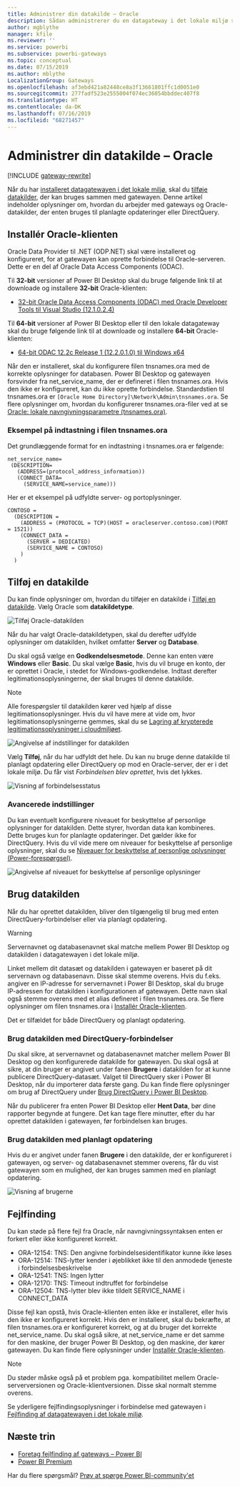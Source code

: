 ```yaml
---
title: Administrer din datakilde – Oracle
description: Sådan administrerer du en datagateway i det lokale miljø samt de datakilder, der hører til denne gateway.
author: mgblythe
manager: kfile
ms.reviewer: ''
ms.service: powerbi
ms.subservice: powerbi-gateways
ms.topic: conceptual
ms.date: 07/15/2019
ms.author: mblythe
LocalizationGroup: Gateways
ms.openlocfilehash: af3ebd421a82448ce8a3f13661801ffc1d0051e0
ms.sourcegitcommit: 277fadf523e2555004f074ec36054bbddec407f8
ms.translationtype: HT
ms.contentlocale: da-DK
ms.lasthandoff: 07/16/2019
ms.locfileid: "68271457"
---
```

# <a name="manage-your-data-source---oracle"></a>Administrer din datakilde – Oracle

[!INCLUDE [gateway-rewrite](includes/gateway-rewrite.md)]

Når du har [installeret datagatewayen i det lokale miljø](/data-integration/gateway/service-gateway-install), skal du [tilføje datakilder](service-gateway-data-sources.md#add-a-data-source), der kan bruges sammen med gatewayen. Denne artikel indeholder oplysninger om, hvordan du arbejder med gateways og Oracle-datakilder, der enten bruges til planlagte opdateringer eller DirectQuery.

## <a name="installing-the-oracle-client"></a>Installér Oracle-klienten

Oracle Data Provider til .NET (ODP.NET) skal være installeret og konfigureret, for at gatewayen kan oprette forbindelse til Oracle-serveren. Dette er en del af Oracle Data Access Components (ODAC).

Til **32-bit** versioner af Power BI Desktop skal du bruge følgende link til at downloade og installere **32-bit** Oracle-klienten:

* [32-bit Oracle Data Access Components (ODAC) med Oracle Developer Tools til Visual Studio (12.1.0.2.4)](http://www.oracle.com/technetwork/topics/dotnet/utilsoft-086879.html)

Til **64-bit** versioner af Power BI Desktop eller til den lokale datagateway skal du bruge følgende link til at downloade og installere **64-bit** Oracle-klienten:

* [64-bit ODAC 12.2c Release 1 (12.2.0.1.0) til Windows x64](http://www.oracle.com/technetwork/database/windows/downloads/index-090165.html)

Når den er installeret, skal du konfigurere filen tnsnames.ora med de korrekte oplysninger for databasen. Power BI Desktop og gatewayen forsvinder fra net_service_name, der er defineret i filen tnsnames.ora. Hvis den ikke er konfigureret, kan du ikke oprette forbindelse. Standardstien til tnsnames.ora er `[Oracle Home Directory]\Network\Admin\tnsnames.ora`. Se flere oplysninger om, hvordan du konfigurerer tnsnames.ora-filer ved at se [Oracle: lokale navngivningsparametre (tnsnames.ora)](https://docs.oracle.com/cd/B28359_01/network.111/b28317/tnsnames.htm).

### <a name="example-tnsnamesora-file-entry"></a>Eksempel på indtastning i filen tnsnames.ora

Det grundlæggende format for en indtastning i tnsnames.ora er følgende:

```
net_service_name=
 (DESCRIPTION=
   (ADDRESS=(protocol_address_information))
   (CONNECT_DATA=
     (SERVICE_NAME=service_name)))
```

Her er et eksempel på udfyldte server- og portoplysninger.

```
CONTOSO =
  (DESCRIPTION =
    (ADDRESS = (PROTOCOL = TCP)(HOST = oracleserver.contoso.com)(PORT = 1521))
    (CONNECT_DATA =
      (SERVER = DEDICATED)
      (SERVICE_NAME = CONTOSO)
    )
  )
```

## <a name="add-a-data-source"></a>Tilføj en datakilde

Du kan finde oplysninger om, hvordan du tilføjer en datakilde i [Tilføj en datakilde](service-gateway-data-sources.md#add-a-data-source). Vælg Oracle som **datakildetype**.

![Tilføj Oracle-datakilden](media/service-gateway-onprem-manage-oracle/data-source-oracle.png)

Når du har valgt Oracle-datakildetypen, skal du derefter udfylde oplysninger om datakilden, hvilket omfatter **Server** og **Database**.  

Du skal også vælge en **Godkendelsesmetode**.  Denne kan enten være **Windows** eller **Basic**.  Du skal vælge **Basic**, hvis du vil bruge en konto, der er oprettet i Oracle, i stedet for Windows-godkendelse. Indtast derefter legitimationsoplysningerne, der skal bruges til denne datakilde.

> [!NOTE]
> Alle forespørgsler til datakilden kører ved hjælp af disse legitimationsoplysninger. Hvis du vil have mere at vide om, hvor legitimationsoplysningerne gemmes, skal du se [Lagring af krypterede legitimationsoplysninger i cloudmiljøet](service-gateway-data-sources.md#storing-encrypted-credentials-in-the-cloud).

![Angivelse af indstillinger for datakilden](media/service-gateway-onprem-manage-oracle/data-source-oracle2.png)

Vælg **Tilføj**, når du har udfyldt det hele. Du kan nu bruge denne datakilde til planlagt opdatering eller DirectQuery op mod en Oracle-server, der er i det lokale miljø. Du får vist *Forbindelsen blev oprettet*, hvis det lykkes.

![Visning af forbindelsesstatus](media/service-gateway-onprem-manage-oracle/datasourcesettings4.png)

### <a name="advanced-settings"></a>Avancerede indstillinger

Du kan eventuelt konfigurere niveauet for beskyttelse af personlige oplysninger for datakilden. Dette styrer, hvordan data kan kombineres. Dette bruges kun for planlagte opdateringer. Det gælder ikke for DirectQuery. Hvis du vil vide mere om niveauer for beskyttelse af personlige oplysninger, skal du se [Niveauer for beskyttelse af personlige oplysninger (Power-forespørgsel)](https://support.office.com/article/Privacy-levels-Power-Query-CC3EDE4D-359E-4B28-BC72-9BEE7900B540).

![Angivelse af niveauet for beskyttelse af personlige oplysninger](media/service-gateway-onprem-manage-oracle/datasourcesettings9.png)

## <a name="using-the-data-source"></a>Brug datakilden

Når du har oprettet datakilden, bliver den tilgængelig til brug med enten DirectQuery-forbindelser eller via planlagt opdatering.

> [!WARNING]
> Servernavnet og databasenavnet skal matche mellem Power BI Desktop og datakilden i datagatewayen i det lokale miljø.

Linket mellem dit datasæt og datakilden i gatewayen er baseret på dit servernavn og databasenavn. Disse skal stemme overens. Hvis du f.eks. angiver en IP-adresse for servernavnet i Power BI Desktop, skal du bruge IP-adressen for datakilden i konfigurationen af gatewayen. Dette navn skal også stemme overens med et alias defineret i filen tnsnames.ora. Se flere oplysninger om filen tnsnames.ora i [Installér Oracle-klienten](#installing-the-oracle-client).

Det er tilfældet for både DirectQuery og planlagt opdatering.

### <a name="using-the-data-source-with-directquery-connections"></a>Brug datakilden med DirectQuery-forbindelser

Du skal sikre, at servernavnet og databasenavnet matcher mellem Power BI Desktop og den konfigurerede datakilde for gatewayen. Du skal også at sikre, at din bruger er angivet under fanen **Brugere** i datakilden for at kunne publicere DirectQuery-datasæt. Valget til DirectQuery sker i Power BI Desktop, når du importerer data første gang. Du kan finde flere oplysninger om brug af DirectQuery under [Brug DirectQuery i Power BI Desktop](desktop-use-directquery.md).

Når du publicerer fra enten Power BI Desktop eller **Hent Data**, bør dine rapporter begynde at fungere. Det kan tage flere minutter, efter du har oprettet datakilden i gatewayen, før forbindelsen kan bruges.

### <a name="using-the-data-source-with-scheduled-refresh"></a>Brug datakilden med planlagt opdatering

Hvis du er angivet under fanen **Brugere** i den datakilde, der er konfigureret i gatewayen, og server- og databasenavnet stemmer overens, får du vist gatewayen som en mulighed, der kan bruges sammen med en planlagt opdatering.

![Visning af brugerne](media/service-gateway-onprem-manage-oracle/powerbi-gateway-enterprise-schedule-refresh.png)

## <a name="troubleshooting"></a>Fejlfinding

Du kan støde på flere fejl fra Oracle, når navngivningssyntaksen enten er forkert eller ikke konfigureret korrekt.

* ORA-12154: TNS: Den angivne forbindelsesidentifikator kunne ikke løses  
* ORA-12514: TNS-lytter kender i øjeblikket ikke til den anmodede tjeneste i forbindelsesbeskrivelse  
* ORA-12541: TNS: Ingen lytter  
* ORA-12170: TNS: Timeout indtruffet for forbindelse  
* ORA-12504: TNS-lytter blev ikke tildelt SERVICE_NAME i CONNECT_DATA  

Disse fejl kan opstå, hvis Oracle-klienten enten ikke er installeret, eller hvis den ikke er konfigureret korrekt. Hvis den er installeret, skal du bekræfte, at filen tnsnames.ora er konfigureret korrekt, og at du bruger det korrekte net_service_name. Du skal også sikre, at net_service_name er det samme for den maskine, der bruger Power BI Desktop, og den maskine, der kører gatewayen. Du kan finde flere oplysninger under [Installér Oracle-klienten](#installing-the-oracle-client).

> [!NOTE]
> Du støder måske også på et problem pga. kompatibilitet mellem Oracle-serverversionen og Oracle-klientversionen. Disse skal normalt stemme overens.

Se yderligere fejlfindingsoplysninger i forbindelse med gatewayen i [Fejlfinding af datagatewayen i det lokale miljø](/data-integration/gateway/service-gateway-tshoot).

## <a name="next-steps"></a>Næste trin

* [Foretag fejlfinding af gateways – Power BI](service-gateway-onprem-tshoot.md)
* [Power BI Premium](service-premium.md)

Har du flere spørgsmål? [Prøv at spørge Power BI-community'et](http://community.powerbi.com/)

